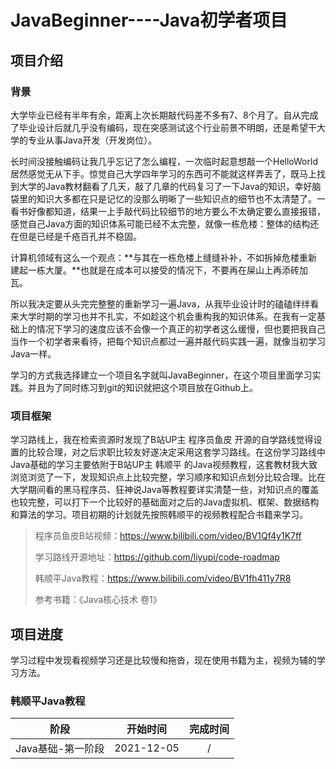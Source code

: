 # JavaBeginner----Java初学者项目

## 项目介绍
### 背景
大学毕业已经有半年有余，距离上次长期敲代码差不多有7、8个月了。自从完成了毕业设计后就几乎没有编码，现在突感测试这个行业前景不明朗，还是希望干大学的专业从事Java开发（开发岗位）。

长时间没接触编码让我几乎忘记了怎么编程，一次临时起意想敲一个HelloWorld居然感觉无从下手。惊觉自己大学四年学习的东西可不能就这样弄丢了，既马上找到大学的Java教材翻看了几天，敲了几章的代码复习了一下Java的知识，幸好脑袋里的知识大多都在只是记忆的没那么明晰了一些知识点的细节也不太清楚了。一看书好像都知道，结果一上手敲代码比较细节的地方要么不太确定要么直接报错，感觉自己Java方面的知识体系可能已经不太完整，就像一栋危楼：整体的结构还在但是已经是千疮百孔并不稳固。

计算机领域有这么一个观点：**与其在一栋危楼上缝缝补补，不如拆掉危楼重新建起一栋大厦。**也就是在成本可以接受的情况下，不要再在屎山上再添砖加瓦。

所以我决定要从头完完整整的重新学习一遍Java，从我毕业设计时的磕磕绊绊看来大学时期的学习也并不扎实，不如趁这个机会重构我的知识体系。在我有一定基础上的情况下学习的速度应该不会像一个真正的初学者这么缓慢，但也要把我自己当作一个初学者来看待，把每个知识点都过一遍并敲代码实践一遍，就像当初学习Java一样。

学习的方式我选择建立一个项目名字就叫JavaBeginner，在这个项目里面学习实践。并且为了同时练习到git的知识就把这个项目放在Github上。

### 项目框架

学习路线上，我在检索资源时发现了B站UP主 程序员鱼皮 开源的自学路线觉得设置的比较合理，对之后求职比较友好遂决定采用这套学习路线。在这份学习路线中Java基础的学习主要依附于B站UP主 韩顺平 的Java视频教程，这套教材我大致浏览浏览了一下，发现知识点上比较完整，学习顺序和知识点划分比较合理。比在大学期间看的黑马程序员、狂神说Java等教程要详实清楚一些，对知识点的覆盖也较完整，可以打下一个比较好的基础面对之后的Java虚拟机、框架、数据结构和算法的学习。项目初期的计划就先按照韩顺平的视频教程配合书籍来学习。

>程序员鱼皮B站视频：https://www.bilibili.com/video/BV1Qf4y1K7ff
>
>学习路线开源地址：https://github.com/liyupi/code-roadmap
>
>韩顺平Java教程：https://www.bilibili.com/video/BV1fh411y7R8
>
>参考书籍：《Java核心技术 卷1》

## 项目进度

学习过程中发现看视频学习还是比较慢和拖沓，现在使用书籍为主，视频为辅的学习方法。

### 韩顺平Java教程

|       阶段        |  开始时间  | 完成时间 |
| :---------------: | :--------: | :------: |
| Java基础-第一阶段 | 2021-12-05 |    /     |